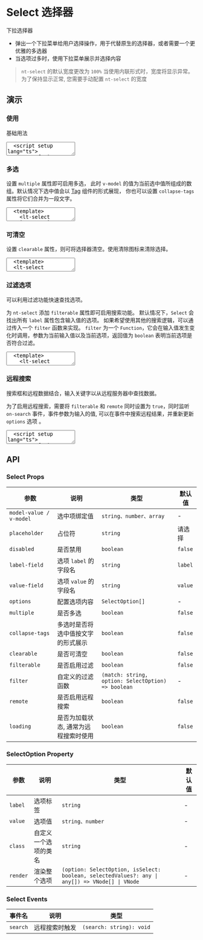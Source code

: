 # Select 选择器

下拉选择器

- 弹出一个下拉菜单给用户选择操作，用于代替原生的选择器，或者需要一个更优雅的多选器
- 当选项过多时，使用下拉菜单展示并选择内容

> `nt-select` 的默认宽度更改为 `100%` 当使用内联形式时，宽度将显示异常。为了保持显示正常, 您需要手动配置 `nt-select` 的宽度

## 演示

<script setup>
  import { Select } from "../../src";
  import { ref } from 'vue';

  const fruits = ["苹果", "香蕉", "橙子", "葡萄", "柠檬", "草莓", "樱桃", "芒果", "猕猴桃", "杨梅", "菠萝", "西瓜", "哈密瓜", "桃子", "梨", "柿子", "榴莲", "椰子", "龙眼", "荔枝"];

  const options = fruits.slice(0, 10).map((item, i) => { return { value: i, label: item } });

  const options2 = ref(options);
  const selectedValue = ref('');

  const value1 = ref([]);

  const value2 = ref([]);

  const loading = ref(false);

  function handleSearch(val) {
    loading.value = true;
    setTimeout(() => {
      if (val) {
        options2.value = fruits.filter((item) => item.includes(val)).map((item, i) => { return { value: i, label: item } })
      } else {
        options2.value = fruits.slice(0, 10).map((item, i) => { return { value: i, label: item } });
      }
      loading.value = false;
    }, 1500);
  }
</script>

### 使用

基础用法

<ClientOnly>
  <CodePreview>
  <textarea lang="vue" v-pre>
  <script setup lang="ts">
    const fruits = ["苹果", "香蕉", "橙子", "葡萄", "柠檬", "草莓", "樱桃", "芒果", "猕猴桃", "杨梅", "菠萝", "西瓜", "哈密瓜", "桃子", "梨", "柿子", "榴莲", "椰子", "龙眼", "荔枝"];
    //-
    const options = fruits.slice(0, 10).map((item, i) => { return { value: i, label: item } });
    //-
    const value = ref('');
  </script>
  <template>
    <lt-select :options="options" v-model="value" style="width:180px;"></lt-select>
  </template>
  </textarea>
  <template #preview>
    <Select :options="options" v-model="selectedValue" style="width:180px;"></Select>
  </template>
  </CodePreview>
</ClientOnly>

### 多选

设置 `multiple` 属性即可启用多选， 此时 `v-model` 的值为当前选中值所组成的数组。默认情况下选中值会以 <a href="/litos-ui-vue/components/tag" target="_blank">Tag</a> 组件的形式展现， 你也可以设置 `collapse-tags` 属性将它们合并为一段文字。

<ClientOnly>
  <CodePreview>
  <textarea lang="vue" v-pre>
  <template>
    <lt-select :options="options" v-model="value1" multiple style="width:180px;"></lt-select>
    <lt-select
      :options="options"
      v-model="value2"
      multiple
      style="width:180px;"
      class="ml-10"
      collapse-tags
    ></lt-select>
  </template>
  </textarea>
  <template #preview>
    <Select :options="options" v-model="value1" multiple style="width:180px;"></Select>
    <Select
      :options="options"
      v-model="value2"
      multiple
      style="width:180px;"
      class="ml-10"
      collapse-tags
    ></Select>
  </template>
  </CodePreview>
</ClientOnly>

### 可清空

设置 `clearable` 属性，则可将选择器清空。使用清除图标来清除选择。

<ClientOnly>
  <CodePreview>
  <textarea lang="vue">
  <template>
  <lt-select
    :options="options"
    v-model="selectedValue"
    style="width:180px;"
    clearable
  ></lt-select>
  </template>
  </textarea>
  <template #preview>
    <Select
      :options="options"
      v-model="selectedValue"
      style="width:180px;"
      clearable
    ></Select>
    <Select
      :options="options"
      v-model="value2"
      multiple
      style="width:180px;"
      class="ml-10"
      collapse-tags
      clearable
    ></Select>
  </template>
  </CodePreview>
</ClientOnly>

### 过滤选项

可以利用过滤功能快速查找选项。

为 `nt-select` 添加 `filterable` 属性即可启用搜索功能。 默认情况下，`Select` 会找出所有 `label` 属性包含输入值的选项。 如果希望使用其他的搜索逻辑，可以通过传入一个 `filter` 函数来实现。 `filter` 为一个 `Function`，它会在输入值发生变化时调用，参数为当前输入值以及当前选项，返回值为 `boolean` 表明当前选项是否符合过滤。

<ClientOnly>
  <CodePreview>
  <textarea lang="vue">
  <template>
    <lt-select
      :options="options"
      v-model="selectedValue"
      style="width:180px;"
      filterable
    ></lt-select>
  </template>
  </textarea>
  <template #preview>
    <Select
      :options="options"
      v-model="selectedValue"
      style="width:180px;"
      filterable
    ></Select>
    <Select
      :options="options"
      v-model="value2"
      multiple
      style="width:180px;"
      class="ml-10"
      collapse-tags
      filterable
    ></Select>
  </template>
  </CodePreview>
</ClientOnly>

### 远程搜索

搜索框和远程数据结合，输入关键字以从远程服务器中查找数据。

为了启用远程搜索，需要将 `filterable` 和 `remote` 同时设置为 `true`，同时监听 `on-search` 事件，事件参数为输入的值, 可以在事件中搜索远程结果，并重新更新 `options` 选项 。

<ClientOnly>
  <CodePreview>
  <textarea lang="vue" v-pre>
  <script setup lang="ts">
    const fruits = ["苹果", "香蕉", "橙子", "葡萄", "柠檬", "草莓", "樱桃", "芒果", "猕猴桃", "杨梅", "菠萝", "西瓜", "哈密瓜", "桃子", "梨", "柿子", "榴莲", "椰子", "龙眼", "荔枝"];
    const options = fruits.slice(0, 10).map((item, i) => { return { value: i, label: item } });
    //-
    const loading = ref(false);
    const options2 = ref(options);
    const selectedValue = ref('');
    //-
    function handleSearch(val) {
      loading.value = true;
      setTimeout(() => {
        if (val) {
          options2.value = fruits.filter((item) => item.includes(val)).map((item, i) => { return { value: i, label: item } })
        } else {
          options2.value = fruits.slice(0, 10).map((item, i) => { return { value: i, label: item } });
        }
        loading.value = false;
      }, 1500);
    }
  </script>
  <template>
    <lt-select
      :options="options2"
      v-model="selectedValue"
      style="width:180px;"
      filterable
      remote
      @search="handleSearch"
      :loading="loading"
    ></lt-select>
  </template>
  </textarea>
  <template #preview>
    <Select
      :options="options2"
      v-model="selectedValue"
      style="width:180px;"
      filterable
      remote
      @search="handleSearch"
      :loading="loading"
    ></Select>
  </template>
  </CodePreview>
</ClientOnly>

## API

### Select Props

<!-- prettier-ignore -->
| 参数 | 说明 | 类型 | 默认值 |
| --- | --- | --- | --- |
| `model-value / v-model` | 选中项绑定值 | `string、number、array` | - |
| `placeholder` | 占位符 | `string` | 请选择 |
| `disabled` | 是否禁用 | `boolean` | `false` |
| `label-field` | 选项 `label` 的字段名 | `string` | `label` |
| `value-field` | 选项 `value` 的字段名 | `string` | `value` |
| `options` | 配置选项内容 | `SelectOption[]` | - |
| `multiple` | 是否多选 | `boolean` | `false` |
| `collapse-tags` | 多选时是否将选中值按文字的形式展示 | `boolean` | `false` |
| `clearable` | 是否可清空 | `boolean` | `false` |
| `filterable` | 是否启用过滤 | `boolean` | `false` |
| `filter` | 自定义的过滤函数 | `(match: string, option: SelectOption) => boolean` | - |
| `remote` | 是否启用远程搜索 | `boolean` | `false` |
| `loading` | 是否为加载状态, 通常为远程搜索时使用 | `boolean` | `false` |

### SelectOption Property

<!-- prettier-ignore -->
| 参数 | 说明 | 类型 | 默认值 |
| --- | --- | --- | --- |
| `label` | 选项标签 | `string` | - |
| `value` | 选项值 | `string、number` | - |
| `class` | 自定义一个选项的类名 | `string` | - |
| `render` | 渲染整个选项 | `(option: SelectOption, isSelect: boolean, selectedValues?: any \| any[]) => VNode[] \| VNode` | - |

### Select Events

<!-- prettier-ignore -->
| 事件名 | 说明 | 类型 |
| --- | --- | --- |
| `search` | 远程搜索时触发 | `(search: string): void` |
